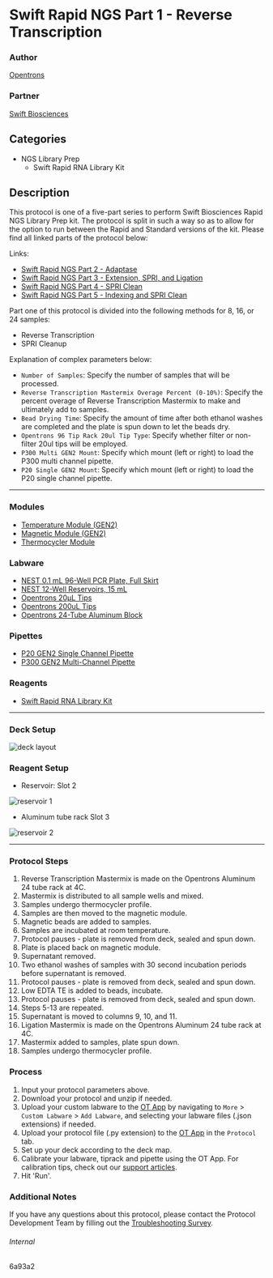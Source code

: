 # Swift Rapid NGS Part 1 - Reverse Transcription

### Author
[Opentrons](https://opentrons.com/)

### Partner
[Swift Biosciences](https://swiftbiosci.com/protocols/)

## Categories
* NGS Library Prep
	* Swift Rapid RNA Library Kit

## Description
This protocol is one of a five-part series to perform Swift Biosciences Rapid NGS Library Prep kit. The protocol is split in such a way so as to allow for the option to run between the Rapid and Standard versions of the kit. Please find all linked parts of the protocol below:

Links:
* [Swift Rapid NGS Part 2 - Adaptase](https://protocols.opentrons.com/protocol/6a93a2-part2)
* [Swift Rapid NGS Part 3 - Extension, SPRI, and Ligation](https://protocols.opentrons.com/protocol/6a93a2-part3)
* [Swift Rapid NGS Part 4 - SPRI Clean](https://protocols.opentrons.com/protocol/6a93a2-part4)
* [Swift Rapid NGS Part 5 - Indexing and SPRI Clean](https://protocols.opentrons.com/protocol/6a93a2-part5)

Part one of this protocol is divided into the following methods for 8, 16, or 24 samples:

* Reverse Transcription
* SPRI Cleanup

Explanation of complex parameters below:
* `Number of Samples`: Specify the number of samples that will be processed.
* `Reverse Transcription Mastermix Overage Percent (0-10%)`: Specify the percent overage of Reverse Transcription Mastermix to make and ultimately add to samples.
* `Bead Drying Time`: Specify the amount of time after both ethanol washes are completed and the plate is spun down to let the beads dry.
* `Opentrons 96 Tip Rack 20ul Tip Type`: Specify whether filter or non-filter 20ul tips will be employed.
* `P300 Multi GEN2 Mount`: Specify which mount (left or right) to load the P300 multi channel pipette.
* `P20 Single GEN2 Mount`: Specify which mount (left or right) to load the P20 single channel pipette.

---

### Modules
* [Temperature Module (GEN2)](https://shop.opentrons.com/collections/hardware-modules/products/tempdeck)
* [Magnetic Module (GEN2)](https://shop.opentrons.com/collections/hardware-modules/products/magdeck)
* [Thermocycler Module](https://shop.opentrons.com/collections/hardware-modules/products/thermocycler-module)

### Labware
* [NEST 0.1 mL 96-Well PCR Plate, Full Skirt](https://shop.opentrons.com/collections/lab-plates/products/nest-0-1-ml-96-well-pcr-plate-full-skirt)
* [NEST 12-Well Reservoirs, 15 mL](https://shop.opentrons.com/collections/reservoirs/products/nest-12-well-reservoir-15-ml)
* [Opentrons 20µL Tips](https://shop.opentrons.com/collections/opentrons-tips/products/opentrons-10ul-tips)
* [Opentrons 200uL Tips](https://shop.opentrons.com/collections/opentrons-tips/products/opentrons-200ul-filter-tips)
* [Opentrons 24-Tube Aluminum Block](https://shop.opentrons.com/collections/racks-and-adapters/products/aluminum-block-set)

### Pipettes
* [P20 GEN2 Single Channel Pipette](https://shop.opentrons.com/collections/ot-2-robot/products/single-channel-electronic-pipette)
* [P300 GEN2 Multi-Channel Pipette](https://shop.opentrons.com/collections/ot-2-robot/products/8-channel-electronic-pipette)

### Reagents
* [Swift Rapid RNA Library Kit](https://swiftbiosci.com/wp-content/uploads/2020/04/PRT-024-Swift-Rapid-RNA-Library-Kit-Protocol-v3.0.pdf)

---

### Deck Setup
![deck layout](https://opentrons-protocol-library-website.s3.amazonaws.com/custom-README-images/6a93a2/pt1/Screen+Shot+2021-05-05+at+12.03.31+PM.png)

### Reagent Setup
* Reservoir: Slot 2

![reservoir 1](https://opentrons-protocol-library-website.s3.amazonaws.com/custom-README-images/6a93a2/pt1/Screen+Shot+2021-05-05+at+12.04.25+PM.png)


* Aluminum tube rack Slot 3

![reservoir 2](https://opentrons-protocol-library-website.s3.amazonaws.com/custom-README-images/6a93a2/pt1/Screen+Shot+2021-05-05+at+12.04.45+PM.png)

---

### Protocol Steps
1. Reverse Transcription Mastermix is made on the Opentrons Aluminum 24 tube rack at 4C.
2. Mastermix is distributed to all sample wells and mixed.
3. Samples undergo thermocycler profile.
4. Samples are then moved to the magnetic module.
5. Magnetic beads are added to samples.
6. Samples are incubated at room temperature.
7. Protocol pauses - plate is removed from deck, sealed and spun down.
8. Plate is placed back on magnetic module.
9. Supernatant removed.
10. Two ethanol washes of samples with 30 second incubation periods before supernatant is removed.
11. Protocol pauses - plate is removed from deck, sealed and spun down.
12. Low EDTA TE is added to beads, incubate.  
13. Protocol pauses - plate is removed from deck, sealed and spun down.
14. Steps 5-13 are repeated.
15. Supernatant is moved to columns 9, 10, and 11.
16. Ligation Mastermix is made on the Opentrons Aluminum 24 tube rack at 4C.
17. Mastermix added to samples, plate spun down.
18. Samples undergo thermocycler profile.


### Process
1. Input your protocol parameters above.
2. Download your protocol and unzip if needed.
3. Upload your custom labware to the [OT App](https://opentrons.com/ot-app) by navigating to `More` > `Custom Labware` > `Add Labware`, and selecting your labware files (.json extensions) if needed.
4. Upload your protocol file (.py extension) to the [OT App](https://opentrons.com/ot-app) in the `Protocol` tab.
5. Set up your deck according to the deck map.
6. Calibrate your labware, tiprack and pipette using the OT App. For calibration tips, check out our [support articles](https://support.opentrons.com/en/collections/1559720-guide-for-getting-started-with-the-ot-2).
7. Hit 'Run'.

### Additional Notes
If you have any questions about this protocol, please contact the Protocol Development Team by filling out the [Troubleshooting Survey](https://protocol-troubleshooting.paperform.co/).

###### Internal
6a93a2
